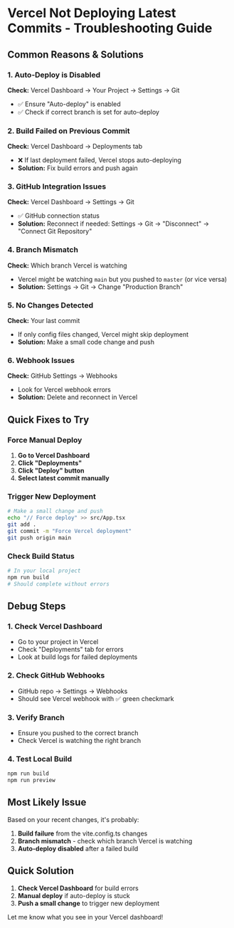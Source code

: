 # Vercel Not Deploying Latest Commits - Troubleshooting Guide

## Common Reasons & Solutions

### 1. **Auto-Deploy is Disabled**
**Check:** Vercel Dashboard → Your Project → Settings → Git
- ✅ Ensure "Auto-deploy" is enabled
- ✅ Check if correct branch is set for auto-deploy

### 2. **Build Failed on Previous Commit** 
**Check:** Vercel Dashboard → Deployments tab
- ❌ If last deployment failed, Vercel stops auto-deploying
- **Solution:** Fix build errors and push again

### 3. **GitHub Integration Issues**
**Check:** Vercel Dashboard → Settings → Git
- ✅ GitHub connection status
- **Solution:** Reconnect if needed: Settings → Git → "Disconnect" → "Connect Git Repository"

### 4. **Branch Mismatch**
**Check:** Which branch Vercel is watching
- Vercel might be watching `main` but you pushed to `master` (or vice versa)
- **Solution:** Settings → Git → Change "Production Branch"

### 5. **No Changes Detected**
**Check:** Your last commit
- If only config files changed, Vercel might skip deployment
- **Solution:** Make a small code change and push

### 6. **Webhook Issues**
**Check:** GitHub Settings → Webhooks
- Look for Vercel webhook errors
- **Solution:** Delete and reconnect in Vercel

## Quick Fixes to Try

### Force Manual Deploy
1. **Go to Vercel Dashboard**
2. **Click "Deployments"**  
3. **Click "Deploy" button**
4. **Select latest commit manually**

### Trigger New Deployment
```bash
# Make a small change and push
echo "// Force deploy" >> src/App.tsx
git add .
git commit -m "Force Vercel deployment"
git push origin main
```

### Check Build Status
```bash
# In your local project
npm run build
# Should complete without errors
```

## Debug Steps

### 1. Check Vercel Dashboard
- Go to your project in Vercel
- Check "Deployments" tab for errors
- Look at build logs for failed deployments

### 2. Check GitHub Webhooks
- GitHub repo → Settings → Webhooks
- Should see Vercel webhook with ✅ green checkmark

### 3. Verify Branch
- Ensure you pushed to the correct branch
- Check Vercel is watching the right branch

### 4. Test Local Build
```bash
npm run build
npm run preview
```

## Most Likely Issue
Based on your recent changes, it's probably:
1. **Build failure** from the vite.config.ts changes
2. **Branch mismatch** - check which branch Vercel is watching
3. **Auto-deploy disabled** after a failed build

## Quick Solution
1. **Check Vercel Dashboard** for build errors
2. **Manual deploy** if auto-deploy is stuck
3. **Push a small change** to trigger new deployment

Let me know what you see in your Vercel dashboard!
